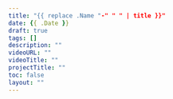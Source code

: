 ```yaml
---
title: "{{ replace .Name "-" " " | title }}"
date: {{ .Date }}
draft: true
tags: []
description: ""
videoURL: ""
videoTitle: ""
projectTitle: ""
toc: false
layout: ""
---
```


